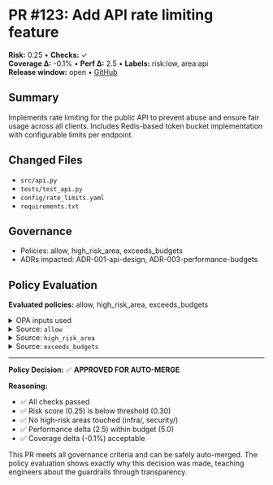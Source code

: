 # PR #123: Add API rate limiting feature

**Risk:** 0.25 • **Checks:** ✓  
**Coverage Δ:** -0.1% • **Perf Δ:** 2.5 • **Labels:** risk:low, area:api  
**Release window:** open • [GitHub](https://github.com/example-org/example-repo/pull/123)

## Summary
Implements rate limiting for the public API to prevent abuse and ensure fair usage across all clients. Includes Redis-based token bucket implementation with configurable limits per endpoint.

## Changed Files
- `src/api.py`
- `tests/test_api.py`
- `config/rate_limits.yaml`
- `requirements.txt`

## Governance
- Policies: allow, high_risk_area, exceeds_budgets
- ADRs impacted: ADR-001-api-design, ADR-003-performance-budgets

## Policy Evaluation

**Evaluated policies:** allow, high_risk_area, exceeds_budgets

<details><summary>OPA inputs used</summary>

```json
{
  "action": "merge_pr",
  "pr": {
    "number": 123,
    "checks_passed": true,
    "risk_score": 0.25,
    "labels": ["risk:low", "area:api"],
    "changed_paths": ["src/api.py", "tests/test_api.py"],
    "coverage_delta": -0.1,
    "perf_delta": 2.5,
    "size_category": "M"
  },
  "repo": {
    "name": "example-repo",
    "owner": "example-org",
    "perf_budget": 5
  },
  "actor": "gitguard[bot]"
}
```
</details>

<details><summary>Source: <code>allow</code></summary>

```rego
# Auto-merge allowed for low-risk PRs
allow if {
    input.action == "merge_pr"
    input.pr.checks_passed == true
    input.pr.risk_score <= 0.30
    not high_risk_area
    not exceeds_budgets
    automerge_approved
}
```
</details>

<details><summary>Source: <code>high_risk_area</code></summary>

```rego
# High-risk areas that need human review
high_risk_area if {
    some path in input.pr.changed_paths
    startswith(path, "infra/")
    input.pr.risk_score > 0.20
}

high_risk_area if {
    some path in input.pr.changed_paths
    startswith(path, "security/")
}
```
</details>

<details><summary>Source: <code>exceeds_budgets</code></summary>

```rego
# Performance budget enforcement
exceeds_budgets if {
    input.pr.perf_delta > input.repo.perf_budget
}

exceeds_budgets if {
    input.pr.coverage_delta < -5.0
}
```
</details>

---

**Policy Decision:** ✅ **APPROVED FOR AUTO-MERGE**

**Reasoning:**
- ✅ All checks passed
- ✅ Risk score (0.25) is below threshold (0.30)
- ✅ No high-risk areas touched (infra/, security/)
- ✅ Performance delta (2.5) within budget (5.0)
- ✅ Coverage delta (-0.1%) acceptable

This PR meets all governance criteria and can be safely auto-merged. The policy evaluation shows exactly why this decision was made, teaching engineers about the guardrails through transparency.